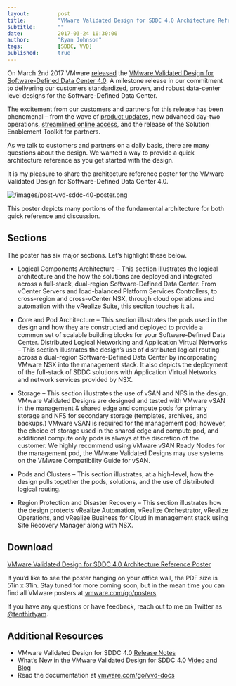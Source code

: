 ```yaml
---
layout:         post
title:          "VMware Validated Design for SDDC 4.0 Architecture Reference Poster"
subtitle:       ""
date:           2017-03-24 10:30:00
author:         "Ryan Johnson"
tags:           [SDDC, VVD]
published:      true
---
```


On March 2nd 2017 VMware [released](http://pubs.vmware.com/Release_Notes/en/vvd/40/vmware-validated-design-40-release-notes.html) the [VMware Validated Design for Software-Defined Data Center 4.0](http://vmware.com/go/vvd-docs). A milestone release in our commitment to delivering our customers standardized, proven, and robust data-center level designs for the Software-Defined Data Center.

The excitement from our customers and partners for this release has been phenomenal – from the wave of [product updates](http://pubs.vmware.com/Release_Notes/en/vvd/40/vmware-validated-design-40-release-notes.html#components), new advanced day-two operations, [streamlined online access](http://pubs.vmware.com/vmware-validated-design-40/index.jsp), and the release of the Solution Enablement Toolkit for partners.

As we talk to customers and partners on a daily basis, there are many questions about the design. We wanted a way to provide a quick architecture reference as you get started with the design.

It is my pleasure to share the architecture reference poster for the VMware Validated Design for Software-Defined Data Center 4.0.

![/images/post-vvd-sddc-40-poster.png](http://vmware.com/go/vvd-sddc-poster)

This poster depicts many portions of the fundamental architecture for both quick reference and discussion.

## Sections
The poster has six major sections. Let’s highlight these below.

- Logical Components Architecture – This section illustrates the logical architecture and the how the solutions are deployed and integrated across a full-stack, dual-region Software-Defined Data Center. From vCenter Servers and load-balanced Platform Services Controllers, to cross-region and cross-vCenter NSX, through cloud operations and automation with the vRealize Suite, this section touches it all.

- Core and Pod Architecture – This section illustrates the pods used in the design and how they are constructed and deployed to provide a common set of scalable building blocks for your Software-Defined Data Center.
Distributed Logical Networking and Application Virtual Networks – This section illustrates the design’s use of distributed logical routing across a dual-region Software-Defined Data Center by incorporating VMware NSX into the management stack. It also depicts the deployment of the full-stack of SDDC solutions with Application Virtual Networks and network services provided by NSX.

- Storage – This section illustrates the use of vSAN and NFS in the design. VMware Validated Designs are designed and tested with VMware vSAN in the management & shared edge and compute pods for primary storage and NFS for secondary storage (templates, archives, and backups.) VMware vSAN is required for the management pod; however, the choice of storage used in the shared edge and compute pod, and additional compute only pods is always at the discretion of the customer. We highly recommend using VMware vSAN Ready Nodes for the management pod, the VMware Validated Designs may use systems on the VMware Compatibility Guide for vSAN.

- Pods and Clusters – This section illustrates, at a high-level, how the design pulls together the pods, solutions, and the use of distributed logical routing.

- Region Protection and Disaster Recovery – This section illustrates how the design protects vRealize Automation, vRealize Orchestrator, vRealize Operations, and vRealize Business for Cloud in management stack using Site Recovery Manager along with NSX.

## Download
[VMware Validated Design for SDDC 4.0 Architecture Reference Poster](http://vmware.com/go/vvd-sddc-poster)

If you’d like to see the poster hanging on your office wall, the PDF size is 51in x 31in. Stay tuned for more coming soon, but in the mean time you can find all VMware posters at [vmware.com/go/posters](http://vmware.com/go/poster).

If you have any questions or have feedback, reach out to me on Twitter as [@tenthirtyam](http://tenthirtyam.org/tenthirtyam).

## Additional Resources
- VMware Validated Design for SDDC 4.0 [Release Notes](http://pubs.vmware.com/Release_Notes/en/vvd/40/vmware-validated-design-40-release-notes.html)
- What’s New in the VMware Validated Design for SDDC 4.0 [Video](https://www.youtube.com/watch?v=U01POpwnzlo) and [Blog](https://blogs.vmware.com/cloud-foundation/2017/03/08/vmware-validated-design-sddc-4-0-generally-available/)
- Read the documentation at [vmware.com/go/vvd-docs](http://vmware.com/go/vvd-docs)
